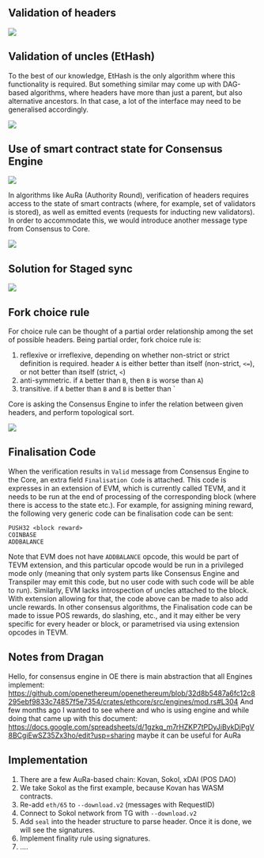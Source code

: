 ## Validation of headers

![](https://github.com/ledgerwatch/erigon/blob/devel/docs/Consensus-Engine-Page-1.png)

## Validation of uncles (EtHash)

To the best of our knowledge, EtHash is the only algorithm where this functionality is required. But something similar may come up with DAG-based algorithms, where headers have more than just a parent, but also alternative ancestors. In that case, a lot of the interface may need to be generalised accordingly.

![](https://github.com/ledgerwatch/erigon/blob/devel/docs/Consensus-Engine-Page-4.png)

## Use of smart contract state for Consensus Engine

![](https://github.com/ledgerwatch/erigon/blob/devel/docs/Consensus-Engine-Page-2.png)

In algorithms like AuRa (Authority Round), verification of headers requires access to the state of smart contracts (where, for example, set of validators is stored), as well as emitted events (requests for inducting new validators). In order to accommodate this, we would introduce another message type from Consensus to Core.

![](https://github.com/ledgerwatch/erigon/blob/devel/docs/Consensus-Engine-Page-6.png)

## Solution for Staged sync

![](https://github.com/ledgerwatch/erigon/blob/devel/docs/Consensus-Engine-Page-3.png)

## Fork choice rule

For choice rule can be thought of a partial order relationship among the set of possible headers. Being partial order, fork choice rule is:

1. reflexive or irreflexive, depending on whether non-strict or strict definition is required. header `A` is either better than itself (non-strict, `<=`), or not better than itself (strict, `<`)
2. anti-symmetric. if `A` better than `B`, then `B` is worse than `A`)
3. transitive. if `A` better than `B` and `B` is better than `

Core is asking the Consensus Engine to infer the relation between given headers, and perform topological sort.

![](https://github.com/ledgerwatch/erigon/blob/devel/docs/Consensus-Engine-Page-5.png)

## Finalisation Code

When the verification results in `Valid` message from Consensus Engine to the Core, an extra field `Finalisation Code` is attached. This code is expresses in an extension of EVM, which is currently called TEVM, and it needs to be run at the end of processing of the corresponding block (where there is access to the state etc.). For example, for assigning mining reward, the following very generic code can be finalisation code can be sent:

```
PUSH32 <block reward>
COINBASE
ADDBALANCE
```

Note that EVM does not have `ADDBALANCE` opcode, this would be part of TEVM extension, and this particular opcode would be run in a privileged mode only (meaning that only system parts like Consensus Engine and Transpiler may emit this code, but no user code with such code will be able to run). Similarly, EVM lacks introspection of uncles attached to the block. With extension allowing for that, the code above can be made to also add uncle rewards. In other consensus algorithms, the Finalisation code can be made to issue POS rewards, do slashing, etc., and it may either be very specific for every header or block, or parametrised via using extension opcodes in TEVM.

## Notes from Dragan

Hello, for consensus engine in OE there is main abstraction that all Engines implement: https://github.com/openethereum/openethereum/blob/32d8b5487a6fc12c8295ebf9833c74857f5e7354/crates/ethcore/src/engines/mod.rs#L304 And few months ago I wanted to see where and who is using engine and while doing that came up with this document: https://docs.google.com/spreadsheets/d/1gzkq_m7rHZKP7tPDyJiBykDjPgV8BCgiEwSZ35Zx3ho/edit?usp=sharing maybe it can be useful for AuRa

## Implementation

1. There are a few AuRa-based chain: Kovan, Sokol, xDAI (POS DAO)
2. We take Sokol as the first example, because Kovan has WASM contracts.
3. Re-add `eth/65` to `--download.v2` (messages with RequestID)
4. Connect to Sokol network from TG with `--download.v2`
5. Add `seal` into the header structure to parse header. Once it is done, we will see the signatures.
6. Implement finality rule using signatures.
7. ....
